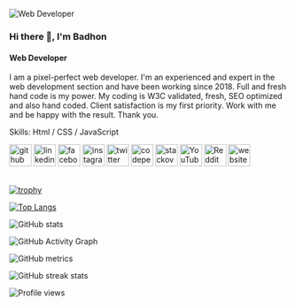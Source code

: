 ![Web Developer](https://scontent.fdac116-1.fna.fbcdn.net/v/t1.6435-9/245405591_107928371670392_3618650866207690496_n.png?_nc_cat=103&ccb=1-5&_nc_sid=e3f864&_nc_ohc=hZZvXXRC_N0AX-HWlQR&_nc_ht=scontent.fdac116-1.fna&oh=eea37fad24abbb209a9937f1be0b28a0&oe=619F6AFA)

### Hi there 👋, I'm Badhon
#### Web Developer

I am a pixel-perfect web developer. I'm an experienced and expert in the web development section and have been working since 2018. Full and fresh hand code is my power. My coding is W3C validated, fresh, SEO optimized and also hand coded. Client satisfaction is my first priority. Work with me and be happy with the result. Thank you.

Skills: Html / CSS / JavaScript



[<img src='https://cdn.jsdelivr.net/npm/simple-icons@3.0.1/icons/github.svg' alt='github' height='40'>](https://github.com/thatsbadhon)  [<img src='https://cdn.jsdelivr.net/npm/simple-icons@3.0.1/icons/linkedin.svg' alt='linkedin' height='40'>](https://www.linkedin.com/in/thatsbadhon/)  [<img src='https://cdn.jsdelivr.net/npm/simple-icons@3.0.1/icons/facebook.svg' alt='facebook' height='40'>](https://www.facebook.com/thatsbadhon)  [<img src='https://cdn.jsdelivr.net/npm/simple-icons@3.0.1/icons/instagram.svg' alt='instagram' height='40'>](https://www.instagram.com/thatsbadhon/)  [<img src='https://cdn.jsdelivr.net/npm/simple-icons@3.0.1/icons/twitter.svg' alt='twitter' height='40'>](https://twitter.com/thatsbadhon)  [<img src='https://cdn.jsdelivr.net/npm/simple-icons@3.0.1/icons/codepen.svg' alt='codepen' height='40'>](https://codepen.io/thatsbadhon)  [<img src='https://cdn.jsdelivr.net/npm/simple-icons@3.0.1/icons/stackoverflow.svg' alt='stackoverflow' height='40'>](https://stackoverflow.com/users/thatsbadhon)  [<img src='https://cdn.jsdelivr.net/npm/simple-icons@3.0.1/icons/youtube.svg' alt='YouTube' height='40'>](https://www.youtube.com/channel/thatsbadhon)  [<img src='https://cdn.jsdelivr.net/npm/simple-icons@3.0.1/icons/reddit.svg' alt='Reddit' height='40'>](https://www.reddit.com/user/thatsbadhon)  [<img src='https://cdn.jsdelivr.net/npm/simple-icons@3.0.1/icons/icloud.svg' alt='website' height='40'>](www.badhon.net)  
 

[![trophy](https://github-profile-trophy.vercel.app/?username=thatsbadhon)](https://github.com/ryo-ma/github-profile-trophy)

[![Top Langs](https://github-readme-stats.vercel.app/api/top-langs/?username=thatsbadhon)](https://github.com/anuraghazra/github-readme-stats)

![GitHub stats](https://github-readme-stats.vercel.app/api?username=thatsbadhon&show_icons=true&count_private=true)  

![GitHub Activity Graph](https://activity-graph.herokuapp.com/graph?username=thatsbadhon)  

![GitHub metrics](https://metrics.lecoq.io/thatsbadhon)  

![GitHub streak stats](https://github-readme-streak-stats.herokuapp.com/?user=thatsbadhon)  

![Profile views](https://gpvc.arturio.dev/thatsbadhon)  
